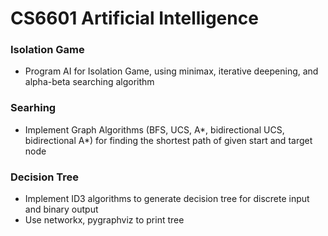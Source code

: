 # CS6601 Artificial Intelligence
### Isolation Game
- Program AI for Isolation Game, using minimax, iterative deepening, and alpha-beta searching algorithm
### Searhing
- Implement Graph Algorithms (BFS, UCS, A*, bidirectional UCS, bidirectional A*) for finding the shortest path of given start and target node
### Decision Tree
- Implement ID3 algorithms to generate decision tree for discrete input and binary output
- Use networkx, pygraphviz to print tree
